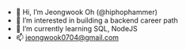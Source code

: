 - 👋 Hi, I’m Jeongwook Oh (@hiphophammer)
- 👀 I’m interested in building a backend career path
- 🌱 I’m currently learning SQL, NodeJS
- 📫 jeongwook0704@gmail.com

<!---
hiphophammer/hiphophammer is a ✨ special ✨ repository because its `README.md` (this file) appears on your GitHub profile.
You can click the Preview link to take a look at your changes.
--->
